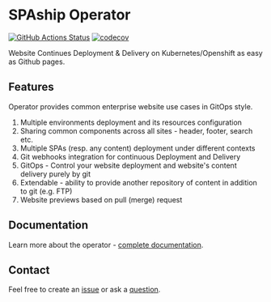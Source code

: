 # SPAship Operator

[![GitHub Actions Status](https://img.shields.io/github/workflow/status/spaship/operator/Build%20and%20Deploy?logo=GitHub&style=for-the-badge)](https://github.com/spaship/operator/actions/workflows/docker-publish.yaml)
[![codecov](https://img.shields.io/codecov/c/github/spaship/operator?style=for-the-badge)](https://codecov.io/gh/spaship/operator)

Website Continues Deployment & Delivery on Kubernetes/Openshift as easy as Github pages.

## Features

Operator provides common enterprise website use cases in GitOps style.

1. Multiple environments deployment and its resources configuration
2. Sharing common components across all sites - header, footer, search etc.
3. Multiple SPAs (resp. any content) deployment under different contexts
4. Git webhooks integration for continuous Deployment and Delivery
5. GitOps - Control your website deployment and website's content delivery purely by git
6. Extendable - ability to provide another repository of content in addition to git (e.g. FTP)
7. Website previews based on pull (merge) request

## Documentation

Learn more about the operator - [complete documentation](https://spaship.io/operator/).

## Contact

Feel free to create an [issue](https://github.com/spaship/operator/issues) or ask a [question](https://github.com/spaship/operator/discussions).

